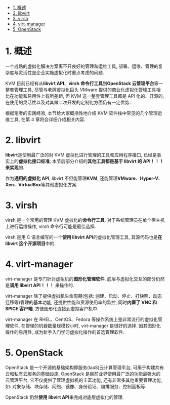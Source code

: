 <!-- @import "[TOC]" {cmd="toc" depthFrom=1 depthTo=6 orderedList=false} -->

<!-- code_chunk_output -->

- [1. 概述](#1-概述)
- [2. libvirt](#2-libvirt)
- [3. virsh](#3-virsh)
- [4. virt-manager](#4-virt-manager)
- [5. OpenStack](#5-openstack)

<!-- /code_chunk_output -->

# 1. 概述

一个成熟的虚拟化解决方案离不开良好的管理和运维工具, 部署、运维、管理的复杂度与灵活性是企业实施虚拟化时重点考虑的问题.

KVM 目前已经有从**libvirt API**、**virsh 命令行工具**到**OpenStack 云管理平台**等一整套管理工具, 尽管与老牌虚拟化巨头 VMware 提供的商业化虚拟化管理工具相比在功能和易用性上有所差距, 但 KVM 这一整套管理工具都是 API 化的、开源的, 在使用的灵活性以及对其做二次开发的定制化方面仍有一定优势.

根据笔者的实践经验, 本节给大家概括性地介绍 KVM 软件栈中常见的几个管理运维工具, 在第 4 章将会详细介绍相关内容.

# 2. libvirt

**libvirt**是使用最广泛的对 KVM 虚拟化进行管理的工具和应用程序接口, 已经是事实上的**虚拟化接口标准**, 本节后部分介绍的**其他工具都是基于 libvirt 的 API！！！来实现**的.

作为**通用的虚拟化 API**, libvirt 不但能管理**KVM**, 还能管理**VMware**、**Hyper\-V**、**Xen**、**VirtualBox**等其他虚拟化方案.

# 3. virsh

virsh 是一个常用的管理 KVM 虚拟化的**命令行工具**, 对于系统管理员在单个宿主机上进行运维操作, virsh 命令行可能是最佳选择.

virsh 是用 C 语言编写的一个**使用 libvirt API**的虚拟化管理工具, 其源代码也是**在 libvirt 这个开源项目**中的.

# 4. virt-manager

virt\-manager 是专门针对虚拟机的**图形化管理软件**, 底层与虚拟化交互的部分仍然是**调用 libvirt API！！！** 来操作的.

virt\-manager 除了提供虚拟机生命周期(包括: 创建、启动、停止、打快照、动态迁移等)管理的基本功能, 还提供性能和资源使用率的监控, 同时**内置了 VNC 和 SPICE 客户端**, 方便图形化连接到虚拟客户机中.

virt\-manager 在 RHEL、CentOS、Fedora 等操作系统上是非常流行的虚拟化管理软件, 在管理的机器数量规模较小时, virt\-manager 是很好的选择. 因其图形化操作的易用性, 成为新手入门学习虚拟化操作的首选管理软件.

# 5. OpenStack

OpenStack 是一个开源的基础架构即服务(IaaS)云计算管理平台, 可用于构建共有云和私有云服务的基础设施. OpenStack 是目前业界使用最广泛的功能最强大的云管理平台, 它不仅提供了管理虚拟机的丰富功能, 还有非常多其他重要管理功能, 如: 对象存储、块存储、网络、镜像、身份验证、编排服务、控制面板等.

OpenStack 仍然**使用 libvirt API**来完成对底层虚拟化的管理.
